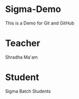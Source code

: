 # Sigma-Demo
This is a Demo for Git and GitHub

# Teacher
Shradha Ma'am

# Student
Sigma Batch Students
